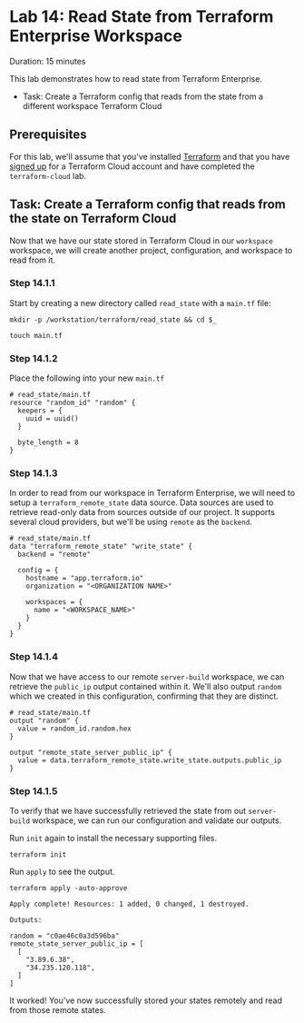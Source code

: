 # Lab 14: Read State from Terraform Enterprise Workspace

Duration: 15 minutes

This lab demonstrates how to read state from Terraform Enterprise.

- Task: Create a Terraform config that reads from the state from a different workspace Terraform Cloud

## Prerequisites

For this lab, we'll assume that you've installed [Terraform](https://www.terraform.io/downloads.html) and that you have [signed up](https://app.terraform.io/signup/account) for a Terraform Cloud account and have completed the `terraform-cloud` lab.

## Task: Create a Terraform config that reads from the state on Terraform Cloud

Now that we have our state stored in Terraform Cloud in our `workspace` workspace, we will create another project, configuration, and workspace to read from it.

### Step 14.1.1

Start by creating a new directory called `read_state` with a `main.tf` file:

```shell
mkdir -p /workstation/terraform/read_state && cd $_
```

```shell
touch main.tf
```

### Step 14.1.2

Place the following into your new `main.tf`

```hcl
# read_state/main.tf
resource "random_id" "random" {
  keepers = {
    uuid = uuid()
  }

  byte_length = 8
}
```

### Step 14.1.3

In order to read from our workspace in Terraform Enterprise, we will need to setup a `terraform_remote_state` data source. Data sources are used to retrieve read-only data from sources outside of our project. It supports several cloud providers, but we'll be using `remote` as the `backend`.

```hcl
# read_state/main.tf
data "terraform_remote_state" "write_state" {
  backend = "remote"

  config = {
    hostname = "app.terraform.io"
    organization = "<ORGANIZATION NAME>"

    workspaces = {
      name = "<WORKSPACE_NAME>"
    }
  }
}
```

### Step 14.1.4

Now that we have access to our remote `server-build` workspace, we can retrieve the `public_ip` output contained within it. We'll also output `random` which we created in this configuration, confirming that they are distinct.

```hcl
# read_state/main.tf
output "random" {
  value = random_id.random.hex
}

output "remote_state_server_public_ip" {
  value = data.terraform_remote_state.write_state.outputs.public_ip
}
```

### Step 14.1.5

To verify that we have successfully retrieved the state from out `server-build` workspace, we can run our configuration and validate our outputs.

Run `init` again to install the necessary supporting files.

```shell
terraform init
```

Run `apply` to see the output.

```shell
terraform apply -auto-approve
```

```
Apply complete! Resources: 1 added, 0 changed, 1 destroyed.

Outputs:

random = "c0ae46c0a3d596ba"
remote_state_server_public_ip = [
  [
    "3.89.6.38",
    "34.235.120.118",
  ]
]
```

It worked! You've now successfully stored your states remotely and read from those remote states.
